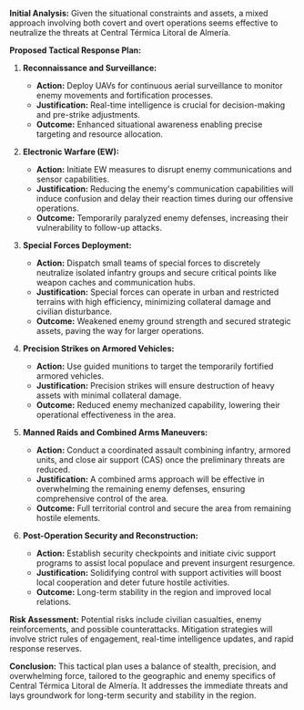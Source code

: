 **Initial Analysis:**
Given the situational constraints and assets, a mixed approach involving both covert and overt operations seems effective to neutralize the threats at Central Térmica Litoral de Almería.

**Proposed Tactical Response Plan:**

1. **Reconnaissance and Surveillance:**
   - **Action:** Deploy UAVs for continuous aerial surveillance to monitor enemy movements and fortification processes.
   - **Justification:** Real-time intelligence is crucial for decision-making and pre-strike adjustments.
   - **Outcome:** Enhanced situational awareness enabling precise targeting and resource allocation.

2. **Electronic Warfare (EW):**
   - **Action:** Initiate EW measures to disrupt enemy communications and sensor capabilities.
   - **Justification:** Reducing the enemy's communication capabilities will induce confusion and delay their reaction times during our offensive operations.
   - **Outcome:** Temporarily paralyzed enemy defenses, increasing their vulnerability to follow-up attacks.

3. **Special Forces Deployment:**
   - **Action:** Dispatch small teams of special forces to discretely neutralize isolated infantry groups and secure critical points like weapon caches and communication hubs.
   - **Justification:** Special forces can operate in urban and restricted terrains with high efficiency, minimizing collateral damage and civilian disturbance.
   - **Outcome:** Weakened enemy ground strength and secured strategic assets, paving the way for larger operations.

4. **Precision Strikes on Armored Vehicles:**
   - **Action:** Use guided munitions to target the temporarily fortified armored vehicles.
   - **Justification:** Precision strikes will ensure destruction of heavy assets with minimal collateral damage.
   - **Outcome:** Reduced enemy mechanized capability, lowering their operational effectiveness in the area.

5. **Manned Raids and Combined Arms Maneuvers:**
   - **Action:** Conduct a coordinated assault combining infantry, armored units, and close air support (CAS) once the preliminary threats are reduced.
   - **Justification:** A combined arms approach will be effective in overwhelming the remaining enemy defenses, ensuring comprehensive control of the area.
   - **Outcome:** Full territorial control and secure the area from remaining hostile elements.

6. **Post-Operation Security and Reconstruction:**
   - **Action:** Establish security checkpoints and initiate civic support programs to assist local populace and prevent insurgent resurgence.
   - **Justification:** Solidifying control with support activities will boost local cooperation and deter future hostile activities.
   - **Outcome:** Long-term stability in the region and improved local relations.

**Risk Assessment:**
Potential risks include civilian casualties, enemy reinforcements, and possible counterattacks. Mitigation strategies will involve strict rules of engagement, real-time intelligence updates, and rapid response reserves.

**Conclusion:**
This tactical plan uses a balance of stealth, precision, and overwhelming force, tailored to the geographic and enemy specifics of Central Térmica Litoral de Almería. It addresses the immediate threats and lays groundwork for long-term security and stability in the region.